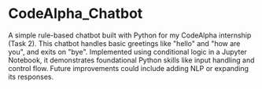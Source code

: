 # CodeAlpha_Chatbot
A simple rule-based chatbot built with Python for my CodeAlpha internship (Task 2). This chatbot handles basic greetings like "hello" and "how are you", and exits on "bye". Implemented using conditional logic in a Jupyter Notebook, it demonstrates foundational Python skills like input handling and control flow. Future improvements could include adding NLP or expanding its responses.
